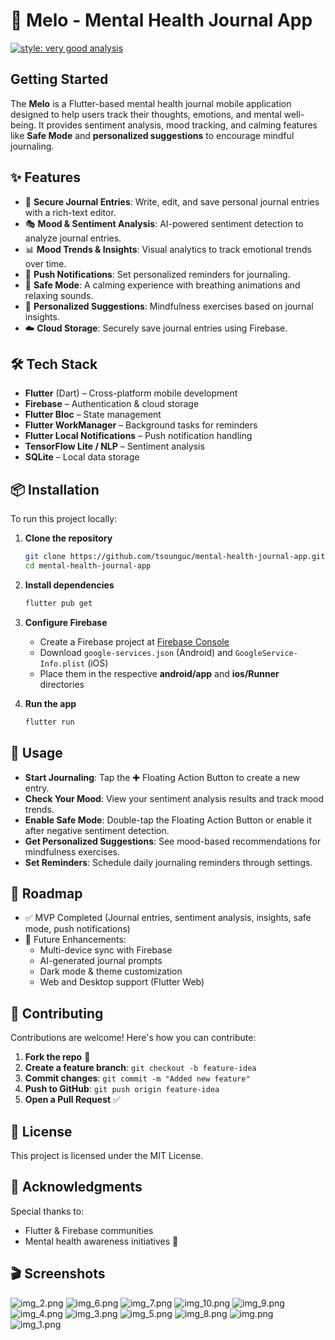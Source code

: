 
# 🧘 Melo - Mental Health Journal App
[![style: very good analysis](https://img.shields.io/badge/style-very_good_analysis-B22C89.svg)](https://pub.dev/packages/very_good_analysis)

## Getting Started



The **Melo** is a Flutter-based mental health journal mobile application designed to help users track their thoughts, emotions, and mental well-being. It provides sentiment analysis, mood tracking, and calming features like **Safe Mode** and **personalized suggestions** to encourage mindful journaling.

## ✨ Features
- 📖 **Secure Journal Entries**: Write, edit, and save personal journal entries with a rich-text editor.
- 🎭 **Mood & Sentiment Analysis**: AI-powered sentiment detection to analyze journal entries.
- 📊 **Mood Trends & Insights**: Visual analytics to track emotional trends over time.
- 🔔 **Push Notifications**: Set personalized reminders for journaling.
- 🎵 **Safe Mode**: A calming experience with breathing animations and relaxing sounds.
- 🎯 **Personalized Suggestions**: Mindfulness exercises based on journal insights.
- ☁️ **Cloud Storage**: Securely save journal entries using Firebase.

## 🛠️ Tech Stack
- **Flutter** (Dart) – Cross-platform mobile development
- **Firebase** – Authentication & cloud storage
- **Flutter Bloc** – State management
- **Flutter WorkManager** – Background tasks for reminders
- **Flutter Local Notifications** – Push notification handling
- **TensorFlow Lite / NLP** – Sentiment analysis
- **SQLite** – Local data storage

## 📦 Installation
To run this project locally:

1. **Clone the repository**
   ```sh
   git clone https://github.com/tsounguc/mental-health-journal-app.git
   cd mental-health-journal-app
   ```

2. **Install dependencies**
   ```sh
   flutter pub get
   ```

3. **Configure Firebase**
    - Create a Firebase project at [Firebase Console](https://console.firebase.google.com/)
    - Download `google-services.json` (Android) and `GoogleService-Info.plist` (iOS)
    - Place them in the respective **android/app** and **ios/Runner** directories

4. **Run the app**
   ```sh
   flutter run
   ```

## 🚀 Usage
- **Start Journaling**: Tap the ✚ Floating Action Button to create a new entry.
- **Check Your Mood**: View your sentiment analysis results and track mood trends.
- **Enable Safe Mode**: Double-tap the Floating Action Button or enable it after negative sentiment detection.
- **Get Personalized Suggestions**: See mood-based recommendations for mindfulness exercises.
- **Set Reminders**: Schedule daily journaling reminders through settings.

## 📜 Roadmap
- ✅ MVP Completed (Journal entries, sentiment analysis, insights, safe mode, push notifications)
- 📅 Future Enhancements:
    - Multi-device sync with Firebase
    - AI-generated journal prompts
    - Dark mode & theme customization
    - Web and Desktop support (Flutter Web)

## 🤝 Contributing
Contributions are welcome! Here's how you can contribute:
1. **Fork the repo** 🍴
2. **Create a feature branch**: `git checkout -b feature-idea`
3. **Commit changes**: `git commit -m "Added new feature"`
4. **Push to GitHub**: `git push origin feature-idea`
5. **Open a Pull Request** ✅

## 📜 License
This project is licensed under the MIT License.

## 🙌 Acknowledgments
Special thanks to:
- Flutter & Firebase communities
- Mental health awareness initiatives 💙

## 🎬 Screenshots
![img_2.png](img_2.png)
![img_6.png](img_6.png)
![img_7.png](img_7.png)
![img_10.png](img_10.png)
![img_9.png](img_9.png)
![img_4.png](img_4.png)
![img_3.png](img_3.png)
![img_5.png](img_5.png)
![img_8.png](img_8.png)
![img.png](img.png)
![img_1.png](img_1.png)